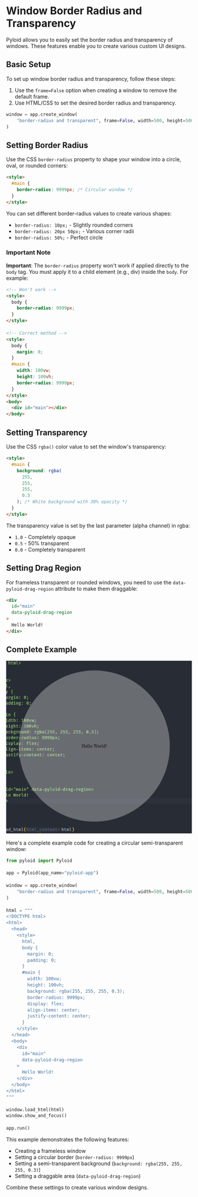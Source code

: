 # Window Border Radius and Transparency

Pyloid allows you to easily set the border radius and transparency of windows. These features enable you to create various custom UI designs.

## Basic Setup

To set up window border radius and transparency, follow these steps:

1. Use the `frame=False` option when creating a window to remove the default frame.
2. Use HTML/CSS to set the desired border radius and transparency.

```python
window = app.create_window(
    "border-radius and transparent", frame=False, width=500, height=500
)
```

## Setting Border Radius

Use the CSS `border-radius` property to shape your window into a circle, oval, or rounded corners:

```html
<style>
  #main {
    border-radius: 9999px; /* Circular window */
  }
</style>
```

You can set different border-radius values to create various shapes:

- `border-radius: 10px;` - Slightly rounded corners
- `border-radius: 20px 50px;` - Various corner radii
- `border-radius: 50%;` - Perfect circle

### Important Note

**Important**: The `border-radius` property won't work if applied directly to the `body` tag. You must apply it to a child element (e.g., div) inside the `body`. For example:

```html
<!-- Won't work -->
<style>
  body {
    border-radius: 9999px;
  }
</style>

<!-- Correct method -->
<style>
  body {
    margin: 0;
  }
  #main {
    width: 100vw;
    height: 100vh;
    border-radius: 9999px;
  }
</style>
<body>
  <div id="main"></div>
</body>
```

## Setting Transparency

Use the CSS `rgba()` color value to set the window's transparency:

```html
<style>
  #main {
    background: rgba(
      255,
      255,
      255,
      0.3
    ); /* White background with 30% opacity */
  }
</style>
```

The transparency value is set by the last parameter (alpha channel) in rgba:

- `1.0` - Completely opaque
- `0.5` - 50% transparent
- `0.0` - Completely transparent

## Setting Drag Region

For frameless transparent or rounded windows, you need to use the `data-pyloid-drag-region` attribute to make them draggable:

```html
<div
  id="main"
  data-pyloid-drag-region
>
  Hello World!
</div>
```

## Complete Example

![window-radius-and-transparent image](/.gitbook/assets/window-radius-and-transparent.png)

Here's a complete example code for creating a circular semi-transparent window:

```python
from pyloid import Pyloid

app = Pyloid(app_name="pyloid-app")

window = app.create_window(
    "border-radius and transparent", frame=False, width=500, height=500
)

html = """
<!DOCTYPE html>
<html>
  <head>
    <style>
      html,
      body {
        margin: 0;
        padding: 0;
      }
      #main {
        width: 100vw;
        height: 100vh;
        background: rgba(255, 255, 255, 0.3);
        border-radius: 9999px;
        display: flex;
        align-items: center;
        justify-content: center;
      }
    </style>
  </head>
  <body>
    <div
      id="main"
      data-pyloid-drag-region
    >
      Hello World!
    </div>
  </body>
</html>
"""

window.load_html(html)
window.show_and_focus()

app.run()
```

This example demonstrates the following features:

- Creating a frameless window
- Setting a circular border (`border-radius: 9999px`)
- Setting a semi-transparent background (`background: rgba(255, 255, 255, 0.3)`)
- Setting a draggable area (`data-pyloid-drag-region`)

Combine these settings to create various window designs.
